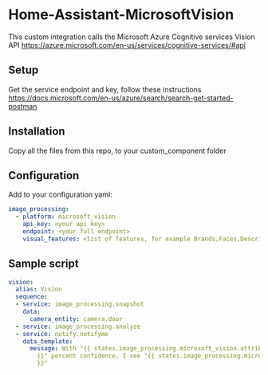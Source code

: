 # Home-Assistant-MicrosoftVision
This custom integration calls the Microsoft Azure Cognitive services Vision API https://azure.microsoft.com/en-us/services/cognitive-services/#api

## Setup
Get the service endpoint and key, follow these instructions https://docs.microsoft.com/en-us/azure/search/search-get-started-postman

## Installation
Copy all the files from this repo, to your custom_component folder

## Configuration
Add to your configuration yaml:

```yaml
image_processing:
  - platform: microsoft_vision
    api_key: <your api key>
    endpoint: <your full endpoint>
    visual_features: <list of features, for example Brands,Faces,Description>
```

## Sample script
```yaml
vision:
  alias: Vision
  sequence:
  - service: image_processing.snapshot
    data:
      camera_entity: camera.door
  - service: image_processing.analyze
  - service: notify.notifyme
    data_template:
      message: With "{{ states.image_processing.microsoft_vision.attributes.confidence
        }}" percent confidence, I see "{{ states.image_processing.microsoft_vision.attributes.description
        }}"
```
